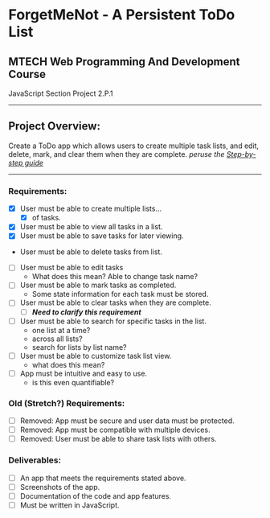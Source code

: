 # ForgetMeNot - A Persistent ToDo List
## MTECH Web Programming And Development Course
JavaScript Section
Project 2.P.1

---

## Project Overview:
Create a ToDo app which allows users to create multiple task lists, and edit, delete, mark, and clear them when they are complete.
*peruse the [Step-by-step guide](https://mtec.instructure.com/courses/794448/pages/2-dot-p-1-%7C-todo-app-step-by-step-guide?module_item_id=17368524)*

---

### Requirements:
 - [x] User must be able to create multiple lists...
   - [x] of tasks.
 - [x] User must be able to view all tasks in a list.
 - [x] User must be able to save tasks for later viewing.
 - User must be able to delete tasks from list.
 - [ ] User must be able to edit tasks
   - What does this mean? Able to change task name?
 - [ ] User must be able to mark tasks as completed.
   - Some state information for each task must be stored.
 - [ ] User must be able to clear tasks when they are complete.
   - [ ] ***Need to clarify this requirement***
 - [ ] User must be able to search for specific tasks in the list.
   - one list at a time?
   - across all lists?
   - search for lists by list name?
 - [ ] User must be able to customize task list view.
   - what does this mean?
 - [ ] App must be intuitive and easy to use.
   - is this even quantifiable?

### Old (Stretch?) Requirements:
 - [ ] Removed: App must be secure and user data must be protected.
 - [ ] Removed: App must be compatible with multiple devices.
 - [ ] Removed: User must be able to share task lists with others.

### Deliverables:
 - [ ] An app that meets the requirements stated above.
 - [ ] Screenshots of the app.
 - [ ] Documentation of the code and app features.
 - [ ] Must be written in JavaScript.
